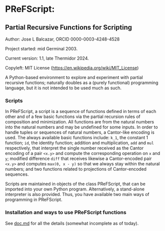 # PReFScript: 
## Partial Recursive Functions for Scripting

Author: Jose L Balcazar, ORCID 0000-0003-4248-4528

Project started: mid Germinal 2003.

Current version: 1.1, late Thermidor 2024.

Copyleft: MIT License (https://en.wikipedia.org/wiki/MIT_License)

A Python-based environment to explore and experiment with partial 
recursive functions; naturally doubles as a (purely functional) 
programming language, but it is not intended to be used much as such.

### Scripts

In PReFScript, a script is a sequence of functions defined in terms of each
other and of a few basic functions via the partial recursion rules 
of composition and minimization. All functions are from the
natural numbers into the natural numbers and may be undefined
for some inputs. In order to handle tuples or sequences of natural
numbers, a Cantor-like encoding is used.
The always available basic functions include: 
`k_1`, the constant 1 function;
`id`, the identity function;
addition and multiplication, `add` and `mul` respectively,
that interpret the single number received as the Cantor encoding
of a pair `<x.y>` and compute the corresponding operation on `x` and 
`y`; modified difference `diff` that receives likewise a Cantor-encoded
pair  `<x.y>` and computes `max(0, x - y)` so that we always stay
within the natural numbers; and two functions related to projections
of Cantor-encoded sequences.

Scripts are maintained in objects of the class PReFScript,
that can be imported into your own Python program. 
Alternatively, a stand-alone interpreter is also provided. 
Thus, you have available two main ways of programming in PReFScript.

### Installation and ways to use PReFScript functions

See [doc.md](https://github.com/balqui/prefscript/blob/main/docs/doc.md) 
for all the details (somewhat incomplete as of today).


